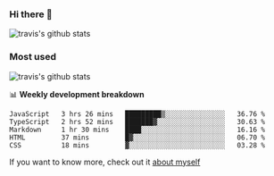 ### Hi there 👋

<!--
**HondryTravis/HondryTravis** is a ✨ _special_ ✨ repository because its `README.md` (this file) appears on your GitHub profile.

Here are some ideas to get you started:

- 🔭 I’m currently working on ...
- 🌱 I’m currently learning ...
- 👯 I’m looking to collaborate on ...
- 🤔 I’m looking for help with ...
- 💬 Ask me about ...
- 📫 How to reach me: ...
- 😄 Pronouns: ...
- ⚡ Fun fact: ...
-->

![travis's github stats](https://github-readme-stats.vercel.app/api?username=HondryTravis&hide=stars)
### Most used
![travis's github stats](https://github-readme-stats.anuraghazra1.vercel.app/api/top-langs/?username=HondryTravis&layout=compact&hide_title=true)

📊 **Weekly development breakdown**

<!--START_SECTION:waka-->
```text
JavaScript   3 hrs 26 mins   █████████▒░░░░░░░░░░░░░░░   36.76 % 
TypeScript   2 hrs 52 mins   ███████▓░░░░░░░░░░░░░░░░░   30.63 % 
Markdown     1 hr 30 mins    ████░░░░░░░░░░░░░░░░░░░░░   16.16 % 
HTML         37 mins         █▓░░░░░░░░░░░░░░░░░░░░░░░   06.70 % 
CSS          18 mins         ▓░░░░░░░░░░░░░░░░░░░░░░░░   03.28 % 
```
<!--END_SECTION:waka-->

If you want to know more, check out it [about myself](https://hondrytravis.github.io/)
